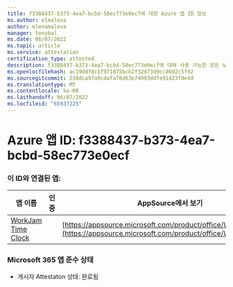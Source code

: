 ```yaml
---
title: f3388437-b373-4ea7-bcbd-58ec773e0ecf에 대한 Azure 앱 ID 정보
ms.author: elmalova
author: elenamalova
manager: tonybal
ms.date: 06/07/2022
ms.topic: article
ms.service: attestation
certification_type: attested
description: f3388437-b373-4ea7-bcbd-58ec773e0ecf에 대해 사용 가능한 모든 보안 및 규정 준수 정보입니다.
ms.openlocfilehash: ac19ddf8c1f971075bcb2f32d73d9cc8602c5f92
ms.sourcegitcommit: 238dca97a9cdafa78d63e74993ddfe91423fde4d
ms.translationtype: MT
ms.contentlocale: ko-KR
ms.lasthandoff: 06/07/2022
ms.locfileid: "65937225"
---
```

# <a name="azure-app-id-f3388437-b373-4ea7-bcbd-58ec773e0ecf"></a>Azure 앱 ID: f3388437-b373-4ea7-bcbd-58ec773e0ecf


### <a name="apps-associated-with-this-id"></a>이 ID와 연결된 앱:
| **앱 이름** | **인증** | **AppSource에서 보기** |
|--------------|---------------|-----------------------|
| [WorkJam Time Clock](../forward/WA200003620.md) |  | [https://appsource.microsoft.com/product/office/WA200003620](https://appsource.microsoft.com/product/office/WA200003620) |

### <a name="microsoft-365-app-compliance-status"></a>Microsoft 365 앱 준수 상태
- 게시자 Attestaton 상태: 완료됨

